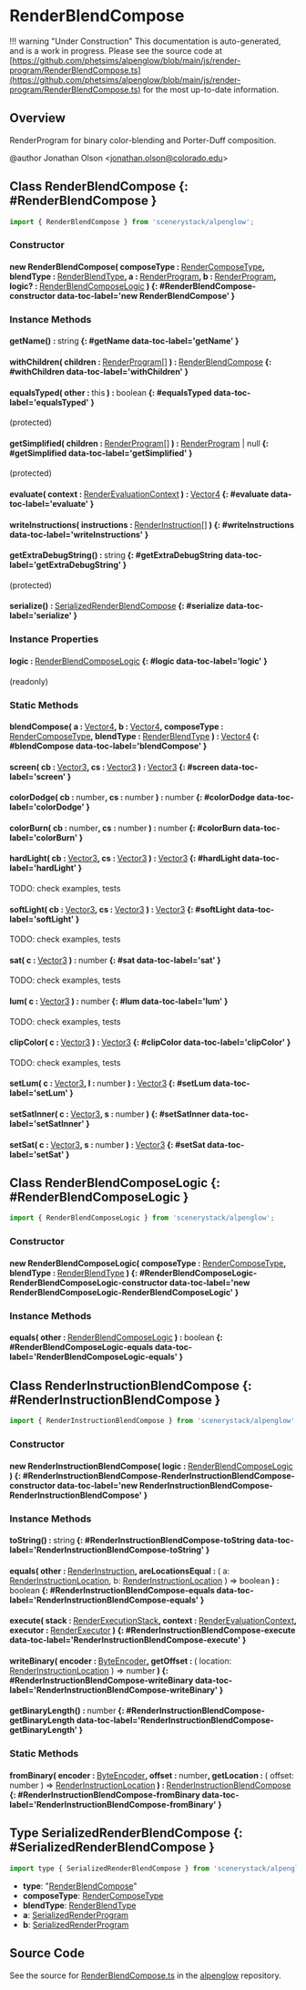 # RenderBlendCompose

!!! warning "Under Construction"
    This documentation is auto-generated, and is a work in progress. Please see the source code at
    [https://github.com/phetsims/alpenglow/blob/main/js/render-program/RenderBlendCompose.ts](https://github.com/phetsims/alpenglow/blob/main/js/render-program/RenderBlendCompose.ts) for the most up-to-date information.

## Overview

RenderProgram for binary color-blending and Porter-Duff composition.

@author Jonathan Olson &lt;jonathan.olson@colorado.edu&gt;

## Class RenderBlendCompose {: #RenderBlendCompose }


```js
import { RenderBlendCompose } from 'scenerystack/alpenglow';
```
### Constructor

#### new RenderBlendCompose( composeType : <span style="font-weight: 400;">[RenderComposeType](../alpenglow/RenderComposeType.md)</span>, blendType : <span style="font-weight: 400;">[RenderBlendType](../alpenglow/RenderBlendType.md)</span>, a : <span style="font-weight: 400;">[RenderProgram](../alpenglow/RenderProgram.md)</span>, b : <span style="font-weight: 400;">[RenderProgram](../alpenglow/RenderProgram.md)</span>, logic? : <span style="font-weight: 400;">[RenderBlendComposeLogic](../alpenglow/RenderBlendCompose.md#RenderBlendComposeLogic)</span> ) {: #RenderBlendCompose-constructor data-toc-label='new RenderBlendCompose' }

### Instance Methods

#### getName() : <span style="font-weight: 400;"><span style="color: hsla(calc(var(--md-hue) + 180deg),80%,40%,1);">string</span></span> {: #getName data-toc-label='getName' }

#### withChildren( children : <span style="font-weight: 400;">[RenderProgram](../alpenglow/RenderProgram.md)[]</span> ) : <span style="font-weight: 400;">[RenderBlendCompose](../alpenglow/RenderBlendCompose.md)</span> {: #withChildren data-toc-label='withChildren' }

#### equalsTyped( other : <span style="font-weight: 400;"><span style="color: hsla(calc(var(--md-hue) + 180deg),80%,40%,1);">this</span></span> ) : <span style="font-weight: 400;"><span style="color: hsla(calc(var(--md-hue) + 180deg),80%,40%,1);">boolean</span></span> {: #equalsTyped data-toc-label='equalsTyped' }

(protected)

#### getSimplified( children : <span style="font-weight: 400;">[RenderProgram](../alpenglow/RenderProgram.md)[]</span> ) : <span style="font-weight: 400;">[RenderProgram](../alpenglow/RenderProgram.md) | <span style="color: hsla(calc(var(--md-hue) + 180deg),80%,40%,1);">null</span></span> {: #getSimplified data-toc-label='getSimplified' }

(protected)

#### evaluate( context : <span style="font-weight: 400;">[RenderEvaluationContext](../alpenglow/RenderEvaluationContext.md)</span> ) : <span style="font-weight: 400;">[Vector4](../dot/Vector4.md)</span> {: #evaluate data-toc-label='evaluate' }

#### writeInstructions( instructions : <span style="font-weight: 400;">[RenderInstruction](../alpenglow/RenderInstruction.md)[]</span> ) {: #writeInstructions data-toc-label='writeInstructions' }

#### getExtraDebugString() : <span style="font-weight: 400;"><span style="color: hsla(calc(var(--md-hue) + 180deg),80%,40%,1);">string</span></span> {: #getExtraDebugString data-toc-label='getExtraDebugString' }

(protected)

#### serialize() : <span style="font-weight: 400;">[SerializedRenderBlendCompose](../alpenglow/RenderBlendCompose.md#SerializedRenderBlendCompose)</span> {: #serialize data-toc-label='serialize' }

### Instance Properties

#### logic : <span style="font-weight: 400;">[RenderBlendComposeLogic](../alpenglow/RenderBlendCompose.md#RenderBlendComposeLogic)</span> {: #logic data-toc-label='logic' }

(readonly)

### Static Methods

#### blendCompose( a : <span style="font-weight: 400;">[Vector4](../dot/Vector4.md)</span>, b : <span style="font-weight: 400;">[Vector4](../dot/Vector4.md)</span>, composeType : <span style="font-weight: 400;">[RenderComposeType](../alpenglow/RenderComposeType.md)</span>, blendType : <span style="font-weight: 400;">[RenderBlendType](../alpenglow/RenderBlendType.md)</span> ) : <span style="font-weight: 400;">[Vector4](../dot/Vector4.md)</span> {: #blendCompose data-toc-label='blendCompose' }

#### screen( cb : <span style="font-weight: 400;">[Vector3](../dot/Vector3.md)</span>, cs : <span style="font-weight: 400;">[Vector3](../dot/Vector3.md)</span> ) : <span style="font-weight: 400;">[Vector3](../dot/Vector3.md)</span> {: #screen data-toc-label='screen' }

#### colorDodge( cb : <span style="font-weight: 400;"><span style="color: hsla(calc(var(--md-hue) + 180deg),80%,40%,1);">number</span></span>, cs : <span style="font-weight: 400;"><span style="color: hsla(calc(var(--md-hue) + 180deg),80%,40%,1);">number</span></span> ) : <span style="font-weight: 400;"><span style="color: hsla(calc(var(--md-hue) + 180deg),80%,40%,1);">number</span></span> {: #colorDodge data-toc-label='colorDodge' }

#### colorBurn( cb : <span style="font-weight: 400;"><span style="color: hsla(calc(var(--md-hue) + 180deg),80%,40%,1);">number</span></span>, cs : <span style="font-weight: 400;"><span style="color: hsla(calc(var(--md-hue) + 180deg),80%,40%,1);">number</span></span> ) : <span style="font-weight: 400;"><span style="color: hsla(calc(var(--md-hue) + 180deg),80%,40%,1);">number</span></span> {: #colorBurn data-toc-label='colorBurn' }

#### hardLight( cb : <span style="font-weight: 400;">[Vector3](../dot/Vector3.md)</span>, cs : <span style="font-weight: 400;">[Vector3](../dot/Vector3.md)</span> ) : <span style="font-weight: 400;">[Vector3](../dot/Vector3.md)</span> {: #hardLight data-toc-label='hardLight' }

TODO: check examples, tests

#### softLight( cb : <span style="font-weight: 400;">[Vector3](../dot/Vector3.md)</span>, cs : <span style="font-weight: 400;">[Vector3](../dot/Vector3.md)</span> ) : <span style="font-weight: 400;">[Vector3](../dot/Vector3.md)</span> {: #softLight data-toc-label='softLight' }

TODO: check examples, tests

#### sat( c : <span style="font-weight: 400;">[Vector3](../dot/Vector3.md)</span> ) : <span style="font-weight: 400;"><span style="color: hsla(calc(var(--md-hue) + 180deg),80%,40%,1);">number</span></span> {: #sat data-toc-label='sat' }

TODO: check examples, tests

#### lum( c : <span style="font-weight: 400;">[Vector3](../dot/Vector3.md)</span> ) : <span style="font-weight: 400;"><span style="color: hsla(calc(var(--md-hue) + 180deg),80%,40%,1);">number</span></span> {: #lum data-toc-label='lum' }

TODO: check examples, tests

#### clipColor( c : <span style="font-weight: 400;">[Vector3](../dot/Vector3.md)</span> ) : <span style="font-weight: 400;">[Vector3](../dot/Vector3.md)</span> {: #clipColor data-toc-label='clipColor' }

TODO: check examples, tests

#### setLum( c : <span style="font-weight: 400;">[Vector3](../dot/Vector3.md)</span>, l : <span style="font-weight: 400;"><span style="color: hsla(calc(var(--md-hue) + 180deg),80%,40%,1);">number</span></span> ) : <span style="font-weight: 400;">[Vector3](../dot/Vector3.md)</span> {: #setLum data-toc-label='setLum' }

#### setSatInner( c : <span style="font-weight: 400;">[Vector3](../dot/Vector3.md)</span>, s : <span style="font-weight: 400;"><span style="color: hsla(calc(var(--md-hue) + 180deg),80%,40%,1);">number</span></span> ) {: #setSatInner data-toc-label='setSatInner' }

#### setSat( c : <span style="font-weight: 400;">[Vector3](../dot/Vector3.md)</span>, s : <span style="font-weight: 400;"><span style="color: hsla(calc(var(--md-hue) + 180deg),80%,40%,1);">number</span></span> ) : <span style="font-weight: 400;">[Vector3](../dot/Vector3.md)</span> {: #setSat data-toc-label='setSat' }



## Class RenderBlendComposeLogic {: #RenderBlendComposeLogic }


```js
import { RenderBlendComposeLogic } from 'scenerystack/alpenglow';
```
### Constructor

#### new RenderBlendComposeLogic( composeType : <span style="font-weight: 400;">[RenderComposeType](../alpenglow/RenderComposeType.md)</span>, blendType : <span style="font-weight: 400;">[RenderBlendType](../alpenglow/RenderBlendType.md)</span> ) {: #RenderBlendComposeLogic-RenderBlendComposeLogic-constructor data-toc-label='new RenderBlendComposeLogic-RenderBlendComposeLogic' }

### Instance Methods

#### equals( other : <span style="font-weight: 400;">[RenderBlendComposeLogic](../alpenglow/RenderBlendCompose.md#RenderBlendComposeLogic)</span> ) : <span style="font-weight: 400;"><span style="color: hsla(calc(var(--md-hue) + 180deg),80%,40%,1);">boolean</span></span> {: #RenderBlendComposeLogic-equals data-toc-label='RenderBlendComposeLogic-equals' }



## Class RenderInstructionBlendCompose {: #RenderInstructionBlendCompose }


```js
import { RenderInstructionBlendCompose } from 'scenerystack/alpenglow';
```
### Constructor

#### new RenderInstructionBlendCompose( logic : <span style="font-weight: 400;">[RenderBlendComposeLogic](../alpenglow/RenderBlendCompose.md#RenderBlendComposeLogic)</span> ) {: #RenderInstructionBlendCompose-RenderInstructionBlendCompose-constructor data-toc-label='new RenderInstructionBlendCompose-RenderInstructionBlendCompose' }

### Instance Methods

#### toString() : <span style="font-weight: 400;"><span style="color: hsla(calc(var(--md-hue) + 180deg),80%,40%,1);">string</span></span> {: #RenderInstructionBlendCompose-toString data-toc-label='RenderInstructionBlendCompose-toString' }

#### equals( other : <span style="font-weight: 400;">[RenderInstruction](../alpenglow/RenderInstruction.md)</span>, areLocationsEqual : <span style="font-weight: 400;">( a: [RenderInstructionLocation](../alpenglow/RenderInstruction.md#RenderInstructionLocation), b: [RenderInstructionLocation](../alpenglow/RenderInstruction.md#RenderInstructionLocation) ) =&gt; <span style="color: hsla(calc(var(--md-hue) + 180deg),80%,40%,1);">boolean</span></span> ) : <span style="font-weight: 400;"><span style="color: hsla(calc(var(--md-hue) + 180deg),80%,40%,1);">boolean</span></span> {: #RenderInstructionBlendCompose-equals data-toc-label='RenderInstructionBlendCompose-equals' }

#### execute( stack : <span style="font-weight: 400;">[RenderExecutionStack](../alpenglow/RenderExecutionStack.md)</span>, context : <span style="font-weight: 400;">[RenderEvaluationContext](../alpenglow/RenderEvaluationContext.md)</span>, executor : <span style="font-weight: 400;">[RenderExecutor](../alpenglow/RenderExecutor.md)</span> ) {: #RenderInstructionBlendCompose-execute data-toc-label='RenderInstructionBlendCompose-execute' }

#### writeBinary( encoder : <span style="font-weight: 400;">[ByteEncoder](../alpenglow/ByteEncoder.md)</span>, getOffset : <span style="font-weight: 400;">( location: [RenderInstructionLocation](../alpenglow/RenderInstruction.md#RenderInstructionLocation) ) =&gt; <span style="color: hsla(calc(var(--md-hue) + 180deg),80%,40%,1);">number</span></span> ) {: #RenderInstructionBlendCompose-writeBinary data-toc-label='RenderInstructionBlendCompose-writeBinary' }

#### getBinaryLength() : <span style="font-weight: 400;"><span style="color: hsla(calc(var(--md-hue) + 180deg),80%,40%,1);">number</span></span> {: #RenderInstructionBlendCompose-getBinaryLength data-toc-label='RenderInstructionBlendCompose-getBinaryLength' }

### Static Methods

#### fromBinary( encoder : <span style="font-weight: 400;">[ByteEncoder](../alpenglow/ByteEncoder.md)</span>, offset : <span style="font-weight: 400;"><span style="color: hsla(calc(var(--md-hue) + 180deg),80%,40%,1);">number</span></span>, getLocation : <span style="font-weight: 400;">( offset: <span style="color: hsla(calc(var(--md-hue) + 180deg),80%,40%,1);">number</span> ) =&gt; [RenderInstructionLocation](../alpenglow/RenderInstruction.md#RenderInstructionLocation)</span> ) : <span style="font-weight: 400;">[RenderInstructionBlendCompose](../alpenglow/RenderBlendCompose.md#RenderInstructionBlendCompose)</span> {: #RenderInstructionBlendCompose-fromBinary data-toc-label='RenderInstructionBlendCompose-fromBinary' }



## Type SerializedRenderBlendCompose {: #SerializedRenderBlendCompose }


```js
import type { SerializedRenderBlendCompose } from 'scenerystack/alpenglow';
```


- **type**: "[RenderBlendCompose](../alpenglow/RenderBlendCompose.md)"
- **composeType**: [RenderComposeType](../alpenglow/RenderComposeType.md)
- **blendType**: [RenderBlendType](../alpenglow/RenderBlendType.md)
- **a**: [SerializedRenderProgram](../alpenglow/RenderProgram.md#SerializedRenderProgram)
- **b**: [SerializedRenderProgram](../alpenglow/RenderProgram.md#SerializedRenderProgram)




## Source Code

See the source for [RenderBlendCompose.ts](https://github.com/phetsims/alpenglow/blob/main/js/render-program/RenderBlendCompose.ts) in the [alpenglow](https://github.com/phetsims/alpenglow) repository.

